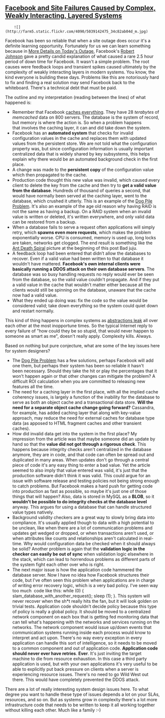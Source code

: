 ## [Facebook and Site Failures Caused by Complex, Weakly Interacting, Layered Systems](/blog/2010/9/30/facebook-and-site-failures-caused-by-complex-weakly-interact.html)

    

    

        ![](http://farm5.static.flickr.com/4090/5039142475_34c82ab04d_m.jpg)        

Facebook has been so reliable that when a site outage does occur it's a definite learning opportunity. Fortunately for us we can learn something because in [More Details on Today's Outage](http://www.facebook.com/notes/facebook-engineering/more-details-on-todays-outage/431441338919), Facebook's [Robert Johnson](http://www.facebook.com/profile.php?id=3501774) gave a pretty candid explanation of what caused a rare 2.5 hour period of down time for Facebook. It wasn't a simple problem. The root causes were feedback loops and transient spikes caused ultimately by the complexity of weakly interacting layers in modern systems. You know, the kind everyone is building these days. Problems like this are notoriously hard to fix and finding a real solution may send Facebook back to the whiteboard. There's a technical debt that must be paid. 

The outline and my interpretation (reading between the lines) of what happened is:

*   Remember that Facebook [caches everything](http://highscalability.com/blog/category/facebook). They have         28 _terabytes_ of _memcached_ data on 800 servers. The database is the system of record, but memory is where the action is. So when a problem happens that involves the caching layer, it can and did take down the system.        
*   Facebook has an **automated system** that checks for invalid configuration values in the cache and replaces them with updated values from the persistent store. We are not told what the configuration property was, but since configuration information is usually important centralized data that is widely shared by key subsystems, this helps explain why there would be an automated background check in the first place.
*   A change was made to the **persistent copy** of the configuration value which then propagated to the cache.
*   Production code thought this new value was invalid, which caused every client to delete the key from the cache and then try to **get a valid value from the database**. Hundreds of thousand of queries a second, that would have normally been served at the caching layer, went to the database, which crushed it utterly. This is an example of the [Dog Pile Problem](http://highscalability.com/blog/2009/8/7/strategy-break-up-the-memcache-dog-pile.html). It's also an example of the age old reason why having RAID is not the same as having a backup. On a RAID system when an invalid value is written or deleted, it's written everywhere, and only valid data can be restored from a backup.
*   When a database fails to serve a request often applications will simply retry, which **spawns even more requests**, which makes the problem exponentially worse. CPU is consumed, memory is used up, long locks are taken, networks get clogged. The end result is something like the [Ant Death Spiral](http://theantroom.blogspot.com/2006/11/ant-death-spiral.html) picture at the beginning of this post Bad juju. 
*   A feedback loop had been entered that didn’t allow the databases to recover. Even if a valid value had been written to that database it wouldn't have mattered. **Facebook's own internal clients were basically running a DDOS attack on their own database servers**. The database was so busy handling requests no reply would ever be seen from the database, so the valid value couldn't propagate. And if they put a valid value in the cache that wouldn't matter either because all the clients would still be spinning on the database, unaware that the cache now had a valid value.
*   What they ended up doing was: fix the code so the value would be considered valid; take down everything so the system could quiet down and restart normally.

This kind of thing happens in complex systems as [abstractions leak](http://www.joelonsoftware.com/articles/LeakyAbstractions.html) all over each other at the most inopportune times. So the typical Internet reply to every failure of "how could they be so stupid, that would never happen to someone as smart as me", doesn't really apply. Complexity kills. Always.

Based on nothing but pure conjecture, what are some of the key issues here for system designers?

*   The [Dog Pile Problem](http://highscalability.com/blog/2009/8/7/strategy-break-up-the-memcache-dog-pile.html) has a few solutions, perhaps Facebook will add one them, but perhaps their system has been so reliable it hasn't been necessary. Should they take the hit or play the percentages that it won't happen again or that other changes can mitigate the problem? A difficult ROI calculation when you are committed to releasing new features all the time.
*   The need for a caching layer in the first place, with all the implied cache coherency issues, is largely a function of the inability for the database to serve as both an object cache and a transactional data store. **Will the need for a separate object cache change going forward?** Cassandra, for example, has added caching layer that along with key-value approach, may reduce the need for external caches for database type data (as apposed to HTML fragment caches and other transient caches).
*   How did invalid data get into the system in the first place? My impression from the article was that maybe someone did an update by hand so that the **value did not got through a rigorous check**. This happens because integrity checks aren't centralized in the database anymore, they are in code, and that code can often be spread out and duplicated in many areas. When updates don't go through a central piece of code it's any easy thing to enter a bad value. Yet the article seemed to also imply that value entered was valid, it's just that the production software didn't think it was valid. This could argue for an issue with software release and testing policies not being strong enough to catch problems. But Facebook makes a hard push for getting code into production as fast as possible, so maybe it's just one of those things that will happen? Also, data is stored in MySQL as a **BLOB**, so it **wouldn't be possible to do integrity checks at the database level** anyway. This argues for using a database that can handle structured value types natively.
*   Background validity checkers are a great way to slowly bring data into compliance. It's usually applied though to data with a high potential to be unclean, like when there are a lot of communication problems and updates get wedged or dropped, or when transactions aren't used, or when attributes like counts and relationships aren't calculated in real-time. Why would configuration data be checked when it should always be solid? Another problem is again that the **validation logic in the checker can easily be out of sync** when validation logic elsewhere in the stack, which can lead to horrendous problems as different parts of the system fight each other over who is right.
*   The next major issue is how the application code hammered the database server. Now I have no idea how Facebook structures their code, but I've often seen this problem when applications are in charge of writing error recovery logic, which is a very bad policy. I've seen way too much  code like this: while (0) { slam_database_with_another_request(); sleep (1); }. This system will never recover when the sh*t really hits the fan, but it will look golden on trivial tests. Application code shouldn't decide policy because this type of policy is really a global policy. It should be moved to a centralized network component on each box that is getting fed monitoring data that can tell what's happening with the networks and services running on the networks. The network component would issue up/down events that communication systems running inside each process would know to interpret and act upon. There's no way every exception in every application can handle this sort of intelligence, so it needs to be moved to a common component and out of application code. **Application code should never ever have retries**. **Ever**. It's just inviting the target machine to die from resource exhaustion. In this case a third party application is used, but with your own applications it's very useful to be able to explicitly put back pressure on clients when a server is experiencing resource issues. There's no need to go Wild West out there. This would have completely prevented the DDOS attack.

There are a lot of really interesting system design issues here. To what degree you want to handle these type of issues depends a lot on your SLAs, resources, and so on. But as systems grow in complexity there's a lot more infrastructure code that needs to be written to keep it all working together without killing each other. Much like a family :-)

    